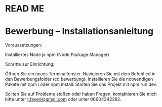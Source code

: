 # READ ME

# Bewerbung – Installationsanleitung

Voraussetzungen:

Installiertes Node.js
npm (Node Package Manager)

Schritte zur Einrichtung:

Öffnen Sie ein neues Terminalfenster.
Navigieren Sie mit dem Befehl cd in den Bewerbungsfolder (cd bewerbung).
Installieren Sie die notwendigen Pakete mit npm i oder npm install.
Starten Sie das Projekt mit npm run dev.

Sollten Sie auf Probleme stoßen oder haben Fragen, kontaktieren Sie mich bitte unter
t.feyerl@gmail.com oder unter 06604342292.
